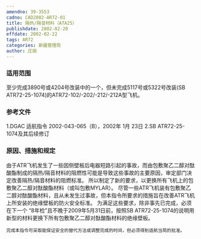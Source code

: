 ```yaml
---
amendno: 39-3553
cadno: CAD2002-AR72-01
title: 隔热/隔音材料（ATA25）
publishdate: 2002-02-20
effdate: 2002-02-22
tags: AR72
categories: 新疆管理局
author: 庄丽
---
```


### 适用范围 
至少完成3890号或4204号改装中的一个，但未完成5117号或5322号改装(SB ATR72-25-1074)的ATR72-102/-202/-212/-212A型飞机。

### 参考文件
1.DGAC 适航指令 2002-043-065（B），2002年 1月 23日
 2.SB 
ATR72-25-1074及其后续修订


### 原因、措施和规定 
由于ATR飞机发生了一些因侧壁板后电器短路引起的事故，而由包敷聚乙二醇对酞酸酯制成的隔热/隔音材料的阻燃性可能是导致这些事故的主要原因，审定部门决定改善隔热/隔音材料的阻燃标准。 
    所以制定了新的要求，以更换所有飞机上的包敷聚乙二醇对酞酸酯材料（或叫包敷MYLAR）。 
    尽管一些ATR飞机装有包敷聚乙二醇对酞酸酯材料，且从未发生过事故，但本指令所要求的措施旨在改善ATR飞机上所安装的绝缘壁板的防火安全标准。 
    为满足这些要求，除非事先已完成，必须在下一个 “8年检”且不晚于2009年5月31日前，按照SB ATR72-25-1074的说明用新型的材料更换下所有包敷聚乙二醇对酞酸酯材料的绝缘壁板。 
  
    完成本指令可采取能保证安全的替代方法或调整完成的时间，但必须得到适航当局的批准。
